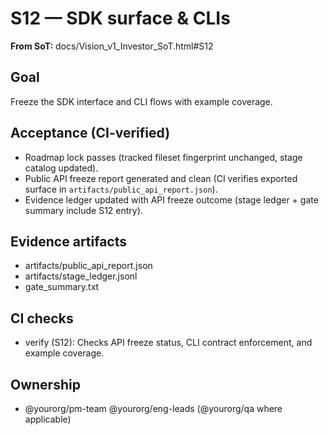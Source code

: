 # S12 — SDK surface & CLIs

**From SoT:** docs/Vision_v1_Investor_SoT.html#S12

## Goal
Freeze the SDK interface and CLI flows with example coverage.

## Acceptance (CI-verified)
- Roadmap lock passes (tracked fileset fingerprint unchanged, stage catalog updated).
- Public API freeze report generated and clean (CI verifies exported surface in `artifacts/public_api_report.json`).
- Evidence ledger updated with API freeze outcome (stage ledger + gate summary include S12 entry).

## Evidence artifacts
- artifacts/public_api_report.json
- artifacts/stage_ledger.jsonl
- gate_summary.txt

## CI checks
- verify (S12): Checks API freeze status, CLI contract enforcement, and example coverage.

## Ownership
- @yourorg/pm-team @yourorg/eng-leads (@yourorg/qa where applicable)
